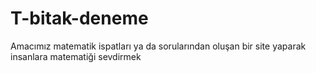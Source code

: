 # T-bitak-deneme
Amacımız matematik ispatları ya da sorularından oluşan bir site yaparak insanlara matematiği sevdirmek
